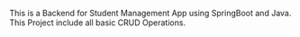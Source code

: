 This is a Backend for Student Management App using SpringBoot and Java.
This Project include all basic CRUD Operations.